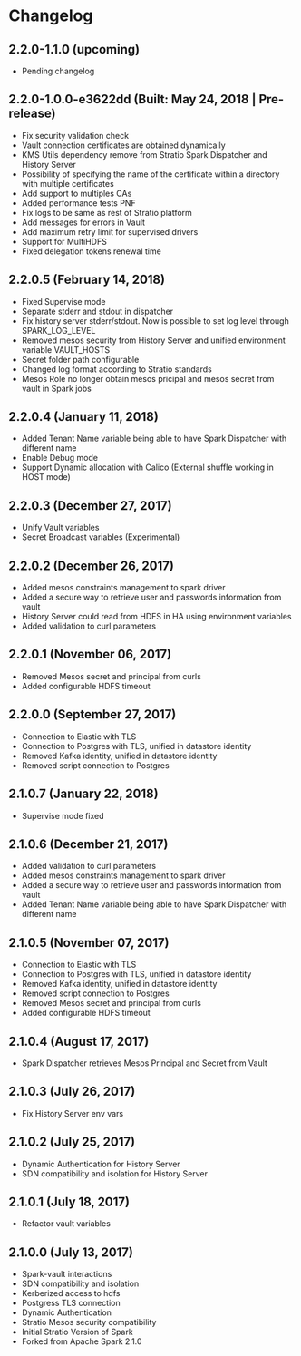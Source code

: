 # Changelog

## 2.2.0-1.1.0 (upcoming)

* Pending changelog

## 2.2.0-1.0.0-e3622dd (Built: May 24, 2018 | Pre-release)

* Fix security validation check
* Vault connection certificates are obtained dynamically
* KMS Utils dependency remove from Stratio Spark Dispatcher and History Server
* Possibility of specifying the name of the certificate within a directory with multiple certificates
* Add support to multiples CAs
* Added performance tests PNF
* Fix logs to be same as rest of Stratio platform
* Add messages for errors in Vault
* Add maximum retry limit for supervised drivers
* Support for MultiHDFS
* Fixed delegation tokens renewal time

## 2.2.0.5 (February 14, 2018)

* Fixed Supervise mode
* Separate stderr and stdout in dispatcher
* Fix history server stderr/stdout. Now is possible to set log level through SPARK_LOG_LEVEL
* Removed mesos security from History Server and unified environment variable VAULT_HOSTS
* Secret folder path configurable
* Changed log format according to Stratio standards
* Mesos Role no longer obtain mesos pricipal and mesos secret from vault in Spark jobs

## 2.2.0.4 (January 11, 2018)

* Added Tenant Name variable being able to have Spark Dispatcher with different name
* Enable Debug mode
* Support Dynamic allocation with Calico (External shuffle working in HOST mode)

## 2.2.0.3 (December 27, 2017)

* Unify Vault variables
* Secret Broadcast variables (Experimental)

## 2.2.0.2 (December 26, 2017)

* Added mesos constraints management to spark driver
* Added a secure way to retrieve user and passwords information from vault
* History Server could read from HDFS in HA using environment variables
* Added validation to curl parameters

## 2.2.0.1 (November 06, 2017)

* Removed Mesos secret and principal from curls
* Added configurable HDFS timeout

## 2.2.0.0 (September 27, 2017)

* Connection to Elastic with TLS
* Connection to Postgres with TLS, unified in datastore identity
* Removed Kafka identity, unified in datastore identity
* Removed script connection to Postgres 

## 2.1.0.7 (January 22, 2018)

* Supervise mode fixed

## 2.1.0.6 (December 21, 2017)

* Added validation to curl parameters
* Added mesos constraints management to spark driver
* Added a secure way to retrieve user and passwords information from vault
* Added Tenant Name variable being able to have Spark Dispatcher with different name

## 2.1.0.5 (November 07, 2017)

* Connection to Elastic with TLS
* Connection to Postgres with TLS, unified in datastore identity
* Removed Kafka identity, unified in datastore identity
* Removed script connection to Postgres 
* Removed Mesos secret and principal from curls
* Added configurable HDFS timeout

## 2.1.0.4 (August 17, 2017)

* Spark Dispatcher retrieves Mesos Principal and Secret from Vault

## 2.1.0.3 (July 26, 2017)

* Fix History Server env vars

## 2.1.0.2 (July 25, 2017)

* Dynamic Authentication for History Server
* SDN compatibility and isolation for History Server

## 2.1.0.1 (July 18, 2017)

* Refactor vault variables

## 2.1.0.0 (July 13, 2017)

* Spark-vault interactions
* SDN compatibility and isolation
* Kerberized access to hdfs
* Postgress TLS connection
* Dynamic Authentication
* Stratio Mesos security compatibility
* Initial Stratio Version of Spark
* Forked from Apache Spark 2.1.0
